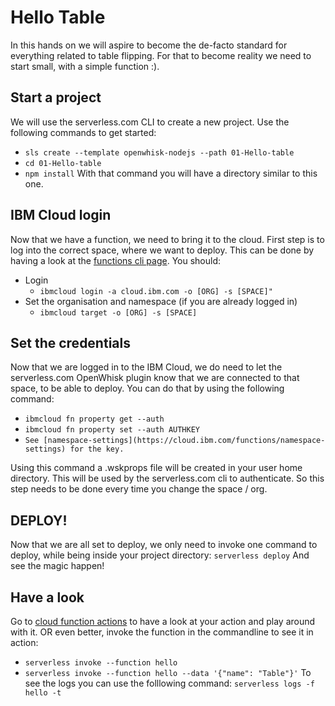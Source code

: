 # Hello Table
In this hands on we will aspire to become the de-facto standard for everything related to table flipping. For that to become reality we need to start small, with a simple function :).

## Start a project
We will use the serverless.com CLI to create a new project. Use the following commands to get started:
* ```sls create --template openwhisk-nodejs --path 01-Hello-table```
* ```cd 01-Hello-table```
* ```npm install```
With that command you will have a directory similar to this one.

## IBM Cloud login
Now that we have a function, we need to bring it to the cloud. First step is to log into the correct space, where we want to deploy. This can be done by having a look at the [functions cli page](https://cloud.ibm.com/functions/learn/cli). You should:
* Login
  * ```ibmcloud login -a cloud.ibm.com -o [ORG] -s [SPACE]"```
* Set the organisation and namespace (if you are already logged in)
  * ```ibmcloud target -o [ORG] -s [SPACE]```

## Set the credentials
Now that we are logged in to the IBM Cloud, we do need to let the serverless.com OpenWhisk plugin know that we are connected to that space, to be able to deploy. You can do that by using the following command:
* ```ibmcloud fn property get --auth```
* ```ibmcloud fn property set --auth AUTHKEY```
* ```See [namespace-settings](https://cloud.ibm.com/functions/namespace-settings) for the key.```

Using this command a .wskprops file will be created in your user home directory. This will be used by the serverless.com cli to authenticate. So this step needs to be done every time you change the space / org.

## DEPLOY!
Now that we are all set to deploy, we only need to invoke one command to deploy, while being inside your project directory:
```serverless deploy```
And see the magic happen!

## Have a look
Go to [cloud function actions](https://cloud.ibm.com/functions/actions) to have a look at your action and play around with it. OR even better, invoke the function in the commandline to see it in action:
* ```serverless invoke --function hello```
* ```serverless invoke --function hello --data '{"name": "Table"}'```
To see the logs you can use the folllowing command:
```serverless logs -f hello -t```
